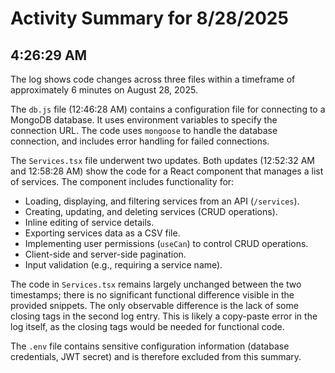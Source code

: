 # Activity Summary for 8/28/2025

## 4:26:29 AM
The log shows code changes across three files within a timeframe of approximately 6 minutes on August 28, 2025.

The `db.js` file (12:46:28 AM) contains a configuration file for connecting to a MongoDB database.  It uses environment variables to specify the connection URL. The code uses `mongoose` to handle the database connection, and includes error handling for failed connections.

The `Services.tsx` file underwent two updates.  Both updates (12:52:32 AM and 12:58:28 AM)  show the code for a React component that manages a list of services.  The component includes functionality for:

*   Loading, displaying, and filtering services from an API (`/services`).
*   Creating, updating, and deleting services (CRUD operations).
*   Inline editing of service details.
*   Exporting services data as a CSV file.
*   Implementing user permissions (`useCan`) to control CRUD operations.
*   Client-side and server-side pagination.
*   Input validation (e.g., requiring a service name).

The code in `Services.tsx` remains largely unchanged between the two timestamps; there is no significant functional difference visible in the provided snippets.  The only observable difference is the lack of some closing tags in the second log entry.  This is likely a copy-paste error in the log itself, as the closing tags would be needed for functional code.

The `.env` file contains sensitive configuration information (database credentials, JWT secret) and is therefore excluded from this summary.
